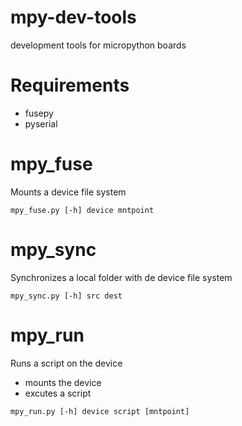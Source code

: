 # mpy-dev-tools
development tools for micropython boards

# Requirements
* fusepy
* pyserial

# mpy_fuse
Mounts a device file system
```
mpy_fuse.py [-h] device mntpoint
```

# mpy_sync
Synchronizes a local folder with de device file system
```
mpy_sync.py [-h] src dest
```

# mpy_run
Runs a script on the device
* mounts the device
* excutes a script
```
mpy_run.py [-h] device script [mntpoint]
```
